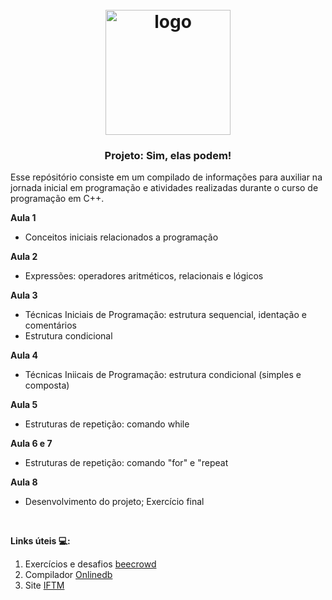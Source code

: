 <h1 align="center">
<h1 align="center">
  <br>
  <img src="https://user-images.githubusercontent.com/93685200/204159297-72249175-f14d-4f57-8c6a-7ded52130c6d.jpg" alt="logo" height="200">
</h1>

<h3 align="center"> Projeto: Sim, elas podem! </h3>

Esse repósitório consiste em um compilado de informações para auxiliar na jornada inicial em programação e atividades realizadas durante o curso de programação em C++.


**Aula 1**
- Conceitos iniciais relacionados a programação

**Aula 2**
- Expressões: operadores aritméticos, relacionais e lógicos

**Aula 3**
- Técnicas Iniciais de Programação: estrutura sequencial, identação e comentários
- Estrutura condicional

**Aula 4**
- Técnicas Iniicais de Programação: estrutura condicional (simples e composta)

**Aula 5**
- Estruturas de repetição: comando while

**Aula 6 e 7**
- Estruturas de repetição: comando "for" e "repeat

**Aula 8**
- Desenvolvimento do projeto; Exercício final

<br />

**Links úteis 💻:**

1. Exercícios e desafios [beecrowd](https://www.beecrowd.com.br/)
2. Compilador [Onlinedb](https://www.onlinegdb.com/)
3. Site [IFTM](https://iftm.edu.br/)

